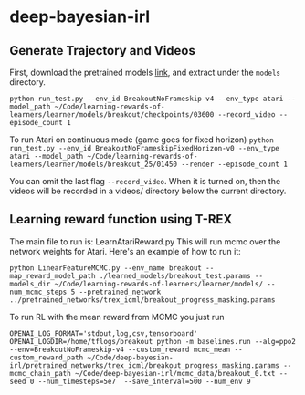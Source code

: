 # deep-bayesian-irl


## Generate Trajectory and Videos

First, download the pretrained models [link](https://github.com/dsbrown1331/learning-rewards-of-learners/releases/), and extract under the `models` directory.

```python run_test.py --env_id BreakoutNoFrameskip-v4 --env_type atari --model_path ~/Code/learning-rewards-of-learners/learner/models/breakout/checkpoints/03600 --record_video --episode_count 1```

To run Atari on continuous mode (game goes for fixed horizon)
```python run_test.py --env_id BreakoutNoFrameskipFixedHorizon-v0 --env_type atari --model_path ~/Code/learning-rewards-of-learners/learner/models/breakout_25/01450 --render --episode_count 1```



You can omit the last flag `--record_video`. When it is turned on, then the videos will be recorded in a videos/ directory below the current directory.

## Learning reward function using T-REX

The main file to run is: LearnAtariReward.py
This will run mcmc over the network weights for Atari.
Here's an example of how to run it:


```python LinearFeatureMCMC.py --env_name breakout --map_reward_model_path ./learned_models/breakout_test.params --models_dir ~/Code/learning-rewards-of-learners/learner/models/ --num_mcmc_steps 5 --pretrained_network ../pretrained_networks/trex_icml/breakout_progress_masking.params```


To run RL with the mean reward from MCMC you just run

```OPENAI_LOG_FORMAT='stdout,log,csv,tensorboard' OPENAI_LOGDIR=/home/tflogs/breakout python -m baselines.run --alg=ppo2 --env=BreakoutNoFrameskip-v4 --custom_reward mcmc_mean --custom_reward_path ~/Code/deep-bayesian-irl/pretrained_networks/trex_icml/breakout_progress_masking.params --mcmc_chain_path ~/Code/deep-bayesian-irl/mcmc_data/breakout_0.txt --seed 0 --num_timesteps=5e7  --save_interval=500 --num_env 9     ```

